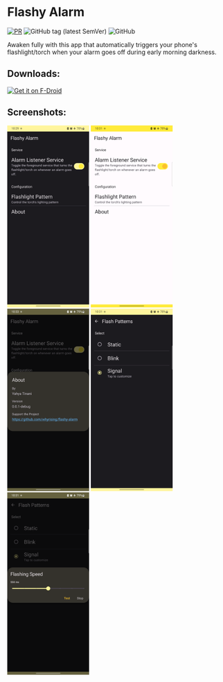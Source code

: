 Flashy Alarm
======
[![PR](https://github.com/whyrising/flashy-alarm/actions/workflows/PR.yml/badge.svg)](https://github.com/whyrising/flashy-alarm/actions/workflows/PR.yml)
![GitHub tag (latest SemVer)](https://img.shields.io/github/v/tag/whyrising/flashy-alarm?label=latest%20release)
![GitHub](https://img.shields.io/github/license/whyrising/flashy-alarm)

Awaken fully with this app that automatically triggers your phone's
flashlight/torch when your alarm goes off during early morning darkness.

## Downloads:

[<img src="https://fdroid.gitlab.io/artwork/badge/get-it-on.png" alt="Get it on F-Droid" height="70">](https://f-droid.org/packages/com.github.whyrising.flashyalarm/)

## Screenshots:

<img src="app/src/main/play/listings/en-US/graphics/phone-screenshots/1.png" width="189" /> <img src="app/src/main/play/listings/en-US/graphics/phone-screenshots/2.png" width="189" /> <img src="app/src/main/play/listings/en-US/graphics/phone-screenshots/5.png" width="189" /> <img src="app/src/main/play/listings/en-US/graphics/phone-screenshots/3.png" width="189" /> <img src="app/src/main/play/listings/en-US/graphics/phone-screenshots/4.png" width="189" />